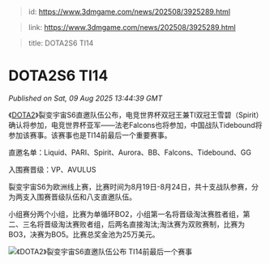 > id: https://www.3dmgame.com/news/202508/3925289.html

> link: https://www.3dmgame.com/news/202508/3925289.html

> title: DOTA2S6 TI14

# DOTA2S6 TI14
_Published on Sat, 09 Aug 2025 13:44:39 GMT_

《[DOTA2](https://www.3dmgame.com/games/dota2/)》裂变宇宙S6直邀队伍公布，电竞世界杯双冠王兼TI双冠王雪碧（Spirit）确认将参加，电竞世界杯亚军——法老Falcons也将参加，中国战队Tidebound将参加该赛事。该赛事也是TI14前最后一个重要赛事。

直邀名单：Liquid、PARI、Spirit、Aurora、BB、Falcons、Tidebound、GG

入围赛晋级：VP、AVULUS

裂变宇宙S6为欧洲线上赛，比赛时间为8月19日-8月24日，共十支战队参赛，分为两支入围赛晋级队伍和八支直邀队伍。

小组赛分两个小组，比赛为单循环BO2，小组第一名将晋级淘汰赛胜者组，第二、三名将晋级淘汰赛败者组，后两名直接淘汰;淘汰赛为双败赛制，比赛为BO3，决赛为BO5。比赛总奖金池为25万美元。

![《DOTA2》裂变宇宙S6直邀队伍公布 TI14前最后一个赛事](https://img.3dmgame.com/uploads/images/news/20250809/1754747013_486996.jpg)
